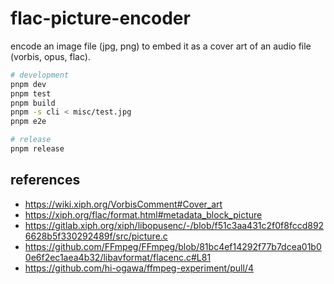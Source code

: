 # flac-picture-encoder

encode an image file (jpg, png) to embed it as a cover art of an audio file (vorbis, opus, flac).

```sh
# development
pnpm dev
pnpm test
pnpm build
pnpm -s cli < misc/test.jpg
pnpm e2e

# release
pnpm release
```

## references

- https://wiki.xiph.org/VorbisComment#Cover_art
- https://xiph.org/flac/format.html#metadata_block_picture
- https://gitlab.xiph.org/xiph/libopusenc/-/blob/f51c3aa431c2f0f8fccd8926628b5f330292489f/src/picture.c
- https://github.com/FFmpeg/FFmpeg/blob/81bc4ef14292f77b7dcea01b00e6f2ec1aea4b32/libavformat/flacenc.c#L81
- https://github.com/hi-ogawa/ffmpeg-experiment/pull/4
